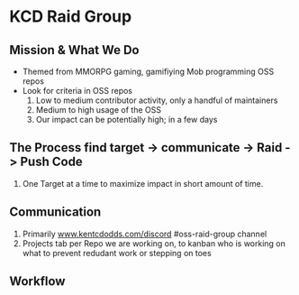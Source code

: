 # KCD Raid Group

## Mission & What We Do
- Themed from MMORPG gaming, gamifiying Mob programming OSS repos
- Look for criteria in OSS repos 
  1. Low to medium contributor activity, only a handful of maintainers
  2. Medium to high usage of the OSS 
  3. Our impact can be potentially high; in a few days 

## The Process find target -> communicate -> Raid -> Push Code 
1. One Target at a time to maximize impact in short amount of time.

## Communication
1. Primarily www.kentcdodds.com/discord #oss-raid-group channel
2. Projects tab per Repo we are working on, to kanban who is working on what to prevent redudant work or stepping on toes

## Workflow
